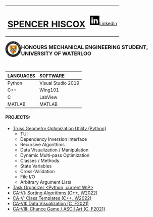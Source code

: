 <table>
<tr>
    <td><h1><a href="https://www.linkedin.com/in/spencerhiscox/">SPENCER HISCOX</a></h1></td>
    <td align="right"><a href="https://www.linkedin.com/in/spencerhiscox/"><img src="linkedIn_logo3.jpg" style="float" height="30" width="30">LinkedIn</a></td>
</tr>    
</table>
 

<!--![crest](University_of_Waterloo_seal.svg.png){width=150 height=150}-->
<a href="https://uwaterloo.ca/engineering/"><img style="float" src="University_of_Waterloo_seal.svg.png" height="50" width="50" align="left"></a><h3>HONOURS MECHANICAL ENGINEERING STUDENT, UNIVERSITY OF WATERLOO</h3><br />

| LANGUAGES | SOFTWARE |
| :---      | :---     |
| Python   | Visual Studio 2019 |
| C++      | Wing101 |
| C        | LabView |
| MATLAB   | MATLAB |


#### PROJECTS:
- [Truss Geometry Optimization Utility (Python)](https://github.com/spencerhiscox/TRUSS-ty-CALC/blob/master/TRUSS-ty-CALC_v1.3.4.py)
    - TUI
    - Dependency Inversion Interface
    - Recursive Algorithms
    - Data Visualization / Manipulation
    - Dynamic Multi-pass Optimization
    - Classes / Methods
    - State Variables
    - Cross-Validation
    - File I/O
    - Arbitrary Argument Lists
- [Task Organizer <Python, current WIP>](https://github.com/spencerhiscox/dates_viewer)
- [CA-VI: Sorting Algorithms (C++, W2022)](https://github.com/spencerhiscox/LinkedList-InsertionSort-BIT2400)
- [CA-V: Class Templates (C++, W2022)](https://github.com/spencerhiscox/ClassTemplates-BIT2400)
- [CA-VII: Data Visualization (C, F2021)](https://github.com/spencerhiscox/C_data_vis_y1_assignment_7)
- [CA-VIII: Chance Game / ASCII Art (C, F2021)](https://github.com/spencerhiscox/C_game_y1_assignment_8)

<!--
**InochiFumetsu/InochiFumetsu** is a ✨ _special_ ✨ repository because its `README.md` (this file) appears on your GitHub profile.

Here are some ideas to get you started:

- 🔭 I’m currently working on ...
- 🌱 I’m currently learning ...
- 👯 I’m looking to collaborate on ...
- 🤔 I’m looking for help with ...
- 💬 Ask me about ...
- 📫 How to reach me: ...
- 😄 Pronouns: ...
- ⚡ Fun fact: ...
-->
